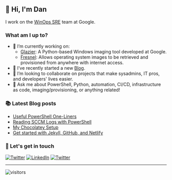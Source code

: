 ## 👋 Hi, I'm Dan

I work on the [WinOps SRE](https://github.com/google/winops) team at Google.

### What am I up to?

- 🔭 I’m currently working on:
  - [Glazier](https://github.com/google/glazier): A Python-based Windows imaging tool developed at Google.
  - [Fresnel](https://github.com/google/fresnel): Allows operating system images to be retrieved and provisioned from anywhere with internet access.
- 📝 I’ve recently started a new [Blog](https://tseknet.com).
- 🤝 I’m looking to collaborate on projects that make sysadmins, IT pros, and developers' lives easier.
- 💬 Ask me about PowerShell, Python, automation, CI/CD, infrastructure as code, imaging/provisioning, or anything related!

### 📚 Latest Blog posts
<!-- BLOG-POST-LIST:START -->
- [Useful PowerShell One-Liners](https://tseknet.com/blog/psoneliners)
- [Reading SCCM Logs with PowerShell](https://tseknet.com/blog/sccmlogs)
- [My Chocolatey Setup](https://tseknet.com/blog/chocolatey)
- [Get started with Jekyll, GitHub, and Netlify](https://tseknet.com/blog/startblogging)
<!-- BLOG-POST-LIST:END -->

### 📢 Let's get in touch

<a href="https://twitter.com/tseknet" target="_blank"><img src="https://img.shields.io/twitter/follow/tseknet?label=Follow" alt="Twitter"></a>
<a href="https://www.linkedin.com/in/tseknet" target="_blank"><img src="https://img.shields.io/badge/TsekNet-blue?style=flat-square&logo=Linkedin&logoColor=white" alt="LinkedIn"></a>
<a href="mailto:dan@tskenet.com" target="_blank"><img src="https://img.shields.io/badge/%F0%9F%93%AC-Email-darkgreen" alt="Twitter"></a>

___
![visitors](https://visitor-badge.laobi.icu/badge?page_id=tseknet.tseknet)
